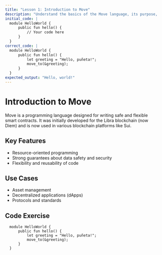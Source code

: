 ```yaml
---
title: "Lesson 1: Introduction to Move"
description: "Understand the basics of the Move language, its purpose, and its core concepts."
initial_code: |
  module HelloWorld {
      public fun hello() {
          // Your code here
      }
  }
correct_code: |
  module HelloWorld {
      public fun hello() {
          let greeting = "Hello, puñeta!";
          move_to(&greeting);
      }
  }
expected_output: "Hello, world!"
---
```


# Introduction to Move

Move is a programming language designed for writing safe and flexible smart contracts. It was initially developed for the Libra blockchain (now Diem) and is now used in various blockchain platforms like Sui.


## Key Features

- Resource-oriented programming
- Strong guarantees about data safety and security
- Flexibility and reusability of code


## Use Cases

- Asset management
- Decentralized applications (dApps)
- Protocols and standards


## Code Exercise

```move
  module HelloWorld {
      public fun hello() {
          let greeting = "Hello, puñeta!";
          move_to(&greeting);
      }
  }
```